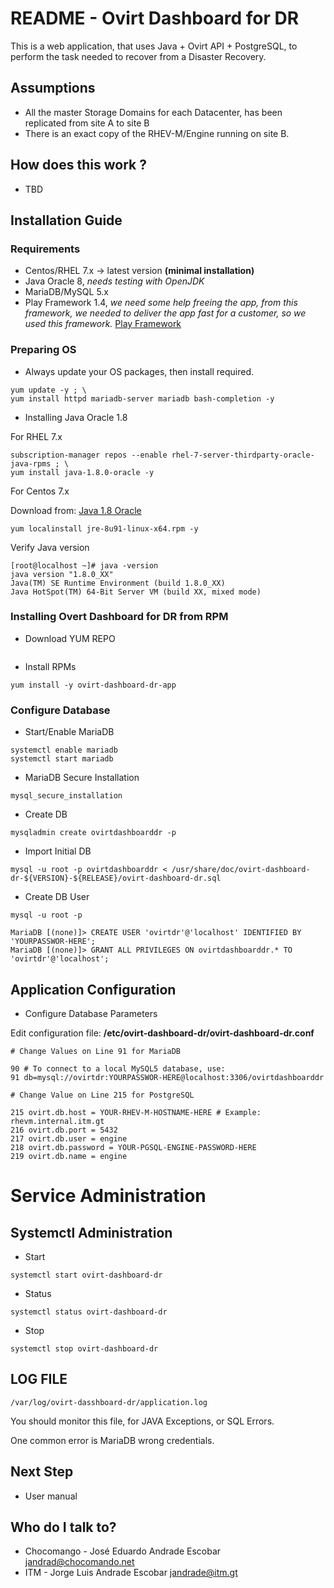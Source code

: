 # README - Ovirt Dashboard for DR #

This is a web application, that uses Java + Ovirt API + PostgreSQL, to perform the task needed to recover from a Disaster Recovery. 



## Assumptions ##

* All the master Storage Domains for each Datacenter, has been replicated from site A to site B
* There is an exact copy of the RHEV-M/Engine running on site B. 
 

## How does this work ? ##

* TBD

## Installation Guide ##

### Requirements

* Centos/RHEL 7.x -> latest version __(minimal installation)__
* Java Oracle 8, *needs testing with OpenJDK*
* MariaDB/MySQL 5.x
* Play Framework 1.4, *we need some help freeing the app, from this framework, we needed to deliver the app fast for a customer, so we used this framework.* [Play Framework](https://www.playframework.com/download)

### Preparing OS 

* Always update your OS packages, then install required. 

```
yum update -y ; \ 
yum install httpd mariadb-server mariadb bash-completion -y
```
* Installing Java Oracle 1.8 

For RHEL 7.x

```
subscription-manager repos --enable rhel-7-server-thirdparty-oracle-java-rpms ; \
yum install java-1.8.0-oracle -y
```

For Centos 7.x

Download from: [Java 1.8 Oracle](http://www.oracle.com/technetwork/java/javase/downloads/index.html) 

```
yum localinstall jre-8u91-linux-x64.rpm -y
```

Verify Java version

```
[root@localhost ~]# java -version
java version "1.8.0_XX"
Java(TM) SE Runtime Environment (build 1.8.0_XX)
Java HotSpot(TM) 64-Bit Server VM (build XX, mixed mode)
```

### Installing Overt Dashboard for DR from RPM

* Download YUM REPO

```
```

* Install RPMs

```
yum install -y ovirt-dashboard-dr-app
```  

### Configure Database

* Start/Enable MariaDB

```
systemctl enable mariadb
systemctl start mariadb
```

* MariaDB Secure Installation

```
mysql_secure_installation
```
* Create DB

```
mysqladmin create ovirtdashboarddr -p
```

* Import Initial DB

```
mysql -u root -p ovirtdashboarddr < /usr/share/doc/ovirt-dashboard-dr-${VERSION}-${RELEASE}/ovirt-dashboard-dr.sql
```

* Create DB User

```
mysql -u root -p

MariaDB [(none)]> CREATE USER 'ovirtdr'@'localhost' IDENTIFIED BY 'YOURPASSWOR-HERE';
MariaDB [(none)]> GRANT ALL PRIVILEGES ON ovirtdashboarddr.* TO 'ovirtdr'@'localhost';

```

## Application Configuration

* Configure Database Parameters

Edit configuration file: __/etc/ovirt-dashboard-dr/ovirt-dashboard-dr.conf__

```
# Change Values on Line 91 for MariaDB

90 # To connect to a local MySQL5 database, use:
91 db=mysql://ovirtdr:YOURPASSWOR-HERE@localhost:3306/ovirtdashboarddr

# Change Value on Line 215 for PostgreSQL

215 ovirt.db.host = YOUR-RHEV-M-HOSTNAME-HERE # Example: rhevm.internal.itm.gt
216 ovirt.db.port = 5432
217 ovirt.db.user = engine
218 ovirt.db.password = YOUR-PGSQL-ENGINE-PASSWORD-HERE
219 ovirt.db.name = engine

```

# Service Administration

## Systemctl Administration

* Start

```
systemctl start ovirt-dashboard-dr

```

* Status

```
systemctl status ovirt-dashboard-dr

```

* Stop

```
systemctl stop ovirt-dashboard-dr

```


## LOG FILE
```
/var/log/ovirt-dasshboard-dr/application.log
```

You should monitor this file, for JAVA Exceptions, or SQL Errors.

One common error is MariaDB wrong credentials.

## Next Step

* User manual


## Who do I talk to? ##

* Chocomango - José Eduardo Andrade Escobar <jandrad@chocomando.net>
* ITM - Jorge Luis Andrade Escobar <jandrade@itm.gt>